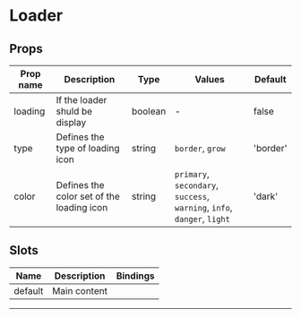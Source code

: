 # Loader

## Props

| Prop name | Description                               | Type    | Values                                                                  | Default  |
| --------- | ----------------------------------------- | ------- | ----------------------------------------------------------------------- | -------- |
| loading   | If the loader shuld be display            | boolean | -                                                                       | false    |
| type      | Defines the type of loading icon          | string  | `border`, `grow`                                                        | 'border' |
| color     | Defines the color set of the loading icon | string  | `primary`, `secondary`, `success`, `warning`, `info`, `danger`, `light` | 'dark'   |

## Slots

| Name    | Description  | Bindings |
| ------- | ------------ | -------- |
| default | Main content |          |

---
